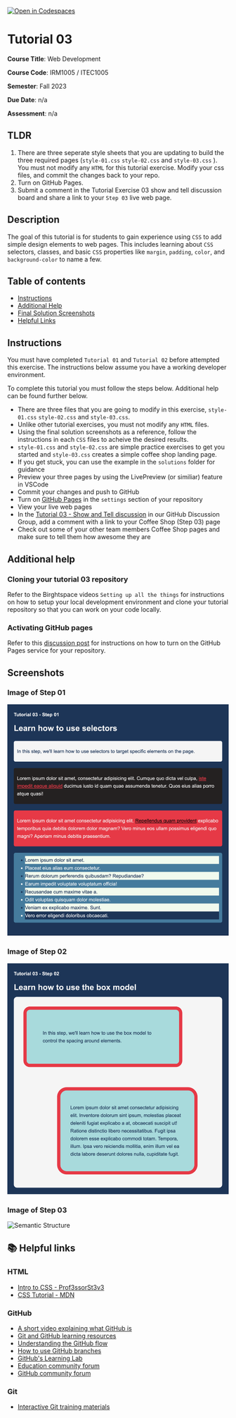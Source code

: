 [![Open in Codespaces](https://classroom.github.com/assets/launch-codespace-7f7980b617ed060a017424585567c406b6ee15c891e84e1186181d67ecf80aa0.svg)](https://classroom.github.com/open-in-codespaces?assignment_repo_id=12017961)
# Tutorial 03

**Course Title**: Web Development

**Course Code**: IRM1005 / ITEC1005

**Semester**: Fall 2023

**Due Date**: n/a

**Assessment**: n/a

## TLDR

1. There are three seperate style sheets that you are updating to build the three required pages (`style-01.css` `style-02.css` and `style-03.css` ). You must not modify any `HTML` for this tutorial exercise. Modify your css files, and commit the changes back to your repo.
2. Turn on GitHub Pages.
3. Submit a comment in the Tutorial Exercise 03 show and tell discussion board and share a link to your `Step 03` live web page.

## Description

The goal of this tutorial is for students to gain experience using `CSS` to add simple design elements to web pages. This includes learning about `CSS` selectors, classes, and basic `CSS` properties like `margin`, `padding`, `color`, and `background-color` to name a few.

## Table of contents

- [Instructions](#instructions)
- [Additional Help](#additional-help)
- [Final Solution Screenshots](#screenshots)
- [Helpful Links](#📚-helpful-links)

## Instructions

You must have completed `Tutorial 01` and `Tutorial 02` before attempted this exercise. The instructions below assume you have a working developer environment.

To complete this tutorial you must follow the steps below. Additional help can be found further below.

- There are three files that you are going to modify in this exercise, `style-01.css` `style-02.css` and `style-03.css`.
- Unlike other tutorial exercises, you must not modify any `HTML` files.
- Using the final solution screenshots as a reference, follow the instructions in each `CSS` files to acheive the desired results.
- `style-01.css` and `style-02.css` are simple practice exercises to get you started and `style-03.css` creates a simple coffee shop landing page.
- If you get stuck, you can use the example in the `solutions` folder for guidance
- Preview your three pages by using the LivePreview (or similiar) feature in VSCode
- Commit your changes and push to GitHub
- Turn on [GitHub Pages](https://github.com/orgs/irm1005-itec1005-fall-2023/discussions/4) in the `settings` section of your repository
- View your live web pages
- In the [Tutorial 03 - Show and Tell discussion](https://github.com/orgs/irm1005-itec1005-fall-2023/discussions/5) in our GitHub Discussion Group, add a comment with a link to your Coffee Shop (Step 03) page
- Check out some of your other team members Coffee Shop pages and make sure to tell them how awesome they are

## Additional help

### Cloning your tutorial 03 repository

Refer to the Birghtspace videos `Setting up all the things` for instructions on how to setup your local development environment and clone your tutorial repository so that you can work on your code locally.

### Activating GitHub pages

Refer to this [discussion post](https://github.com/orgs/irm1005-itec1005-fall-2023/discussions/4) for instructions on how to turn on the GitHub Pages service for your repository.

## Screenshots

### Image of Step 01

![Screenshot](./images/screenshot-step-01.png)

### Image of Step 02

![Semantic Structure](./images/screenshot-step-02.png)

### Image of Step 03

![Semantic Structure](./images/screenshot-step-03.png)

## 📚 Helpful links

### HTML

- [Intro to CSS - Prof3ssorSt3v3](https://www.youtube.com/watch?v=KFKScNHa-8M&list=PLyuRouwmQCjl4wTSNbb8RTKZuyMhoIxBe)
- [CSS Tutorial - MDN](https://developer.mozilla.org/en-US/docs/Web/CSS)

### GitHub

- [A short video explaining what GitHub is](https://www.youtube.com/watch?v=w3jLJU7DT5E&feature=youtu.be)
- [Git and GitHub learning resources](https://docs.github.com/en/github/getting-started-with-github/git-and-github-learning-resources)
- [Understanding the GitHub flow](https://guides.github.com/introduction/flow/)
- [How to use GitHub branches](https://www.youtube.com/watch?v=H5GJfcp3p4Q&feature=youtu.be)
- [GitHub's Learning Lab](https://lab.github.com/)
- [Education community forum](https://education.github.community/)
- [GitHub community forum](https://github.community/)

### Git

- [Interactive Git training materials](https://githubtraining.github.io/training-manual/#/01_getting_ready_for_class)
